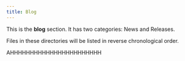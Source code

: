 ```yaml
---
title: Blog
---
```


This is the **blog** section. It has two categories: News and Releases.

Files in these directories will be listed in reverse chronological order.

AHHHHHHHHHHHHHHHHHHHHHHH

